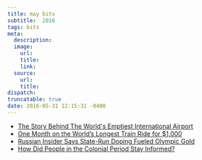 ```yaml
---
title: may bits
subtitle:  2016
tags: bits
meta:
  description:
  image:
    url:
    title:
    link:
  source:
    url:
    title:
dispatch:
truncatable: true
date: 2016-05-31 12:15:31 -0400
---
```

* [The Story Behind The World's Emptiest International Airport][airport]
* [One Month on the World’s Longest Train Ride for $1,000][train]
* [Russian Insider Says State-Run Doping Fueled Olympic Gold][gold]
* [How Did People in the Colonial Period Stay Informed?][info]

[airport]: http://www.forbes.com/sites/wadeshepard/2016/05/28/the-story-behind-the-worlds-emptiest-international-airport-sri-lankas-mattala-rajapaksa/#4237587162fd
[train]: https://medium.com/gone/one-month-on-the-worlds-longest-train-ride-for-1-000-a681fdaf0b6b
[gold]: http://www.nytimes.com/2016/05/13/sports/russia-doping-sochi-olympics-2014.html?_r=1
[info]: http://historynewsnetwork.org/article/162349
